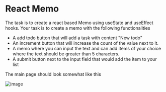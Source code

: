 
# React Memo
The task is to create a react based Memo using useState and useEffect hooks.
Your task is to create a memo with the following functionalities
- A add todo button that will add a task with content "New todo"
- An increment button that will increase the count of the value next to it.
- A memo where you can input the text and can add items of your choice where the text should be greater than 5 characters.
- A submit button next to the input field that would add the item to your list





The main page should look somewhat like this

![image](https://user-images.githubusercontent.com/78348500/217004748-043ebc7c-e23d-488e-856b-bdf5e4228c8a.png)





